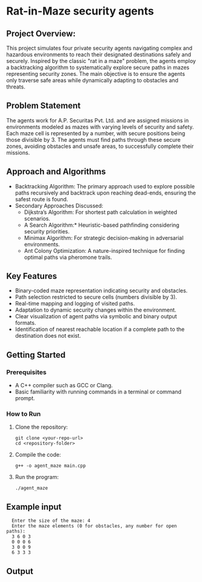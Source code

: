 # Rat-in-Maze security agents
## Project Overview:
This project simulates four private security agents navigating complex and hazardous environments to reach their designated destinations safely and securely. Inspired by the classic "rat in a maze" problem, the agents employ a backtracking algorithm to systematically explore secure paths in mazes representing security zones. The main objective is to ensure the agents only traverse safe areas while dynamically adapting to obstacles and threats.
## Problem Statement
The agents work for A.P. Securitas Pvt. Ltd. and are assigned missions in environments modeled as mazes with varying levels of security and safety. Each maze cell is represented by a number, with secure positions being those divisible by 3. The agents must find paths through these secure zones, avoiding obstacles and unsafe areas, to successfully complete their missions.
## Approach and Algorithms
- Backtracking Algorithm: The primary approach used to explore possible paths recursively and backtrack upon reaching dead-ends, ensuring the safest route is found.
- Secondary Approaches Discussed:
   - Dijkstra’s Algorithm: For shortest path calculation in weighted scenarios.
   - A Search Algorithm:* Heuristic-based pathfinding considering security priorities.
   - Minimax Algorithm: For strategic decision-making in adversarial environments.
   - Ant Colony Optimization: A nature-inspired technique for finding optimal paths via pheromone trails.
## Key Features
- Binary-coded maze representation indicating security and obstacles.
- Path selection restricted to secure cells (numbers divisible by 3).
- Real-time mapping and logging of visited paths.
- Adaptation to dynamic security changes within the environment.
- Clear visualization of agent paths via symbolic and binary output formats.
- Identification of nearest reachable location if a complete path to the destination does not exist.
## Getting Started
### Prerequisites
 - A C++ compiler such as GCC or Clang.
 - Basic familiarity with running commands in a terminal or command prompt.
### How to Run
1. Clone the repository:
    ```
    git clone <your-repo-url>
    cd <repository-folder>
    ```
2. Compile the code:
    ```
    g++ -o agent_maze main.cpp
    ```
3. Run the program:
    ```
    ./agent_maze
    ```
## Example input
  ```
    Enter the size of the maze: 4
    Enter the maze elements (0 for obstacles, any number for open paths):
    3 6 0 3
    0 0 0 6
    3 0 0 9
    6 3 3 3
  ```
## Output
